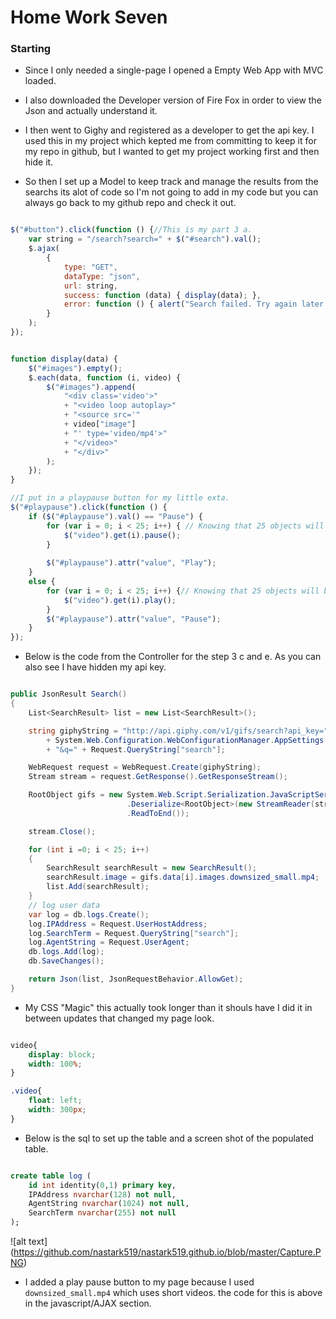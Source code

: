 
# Home Work Seven


### Starting

+ Since I only needed a single-page I opened a Empty Web App with MVC loaded.

+ I also downloaded the Developer version of Fire Fox in order to view the Json and actually understand it.

+ I then went to Gighy and registered as a developer to get the api key. I used this in my project which kepted me from committing to keep it for my repo in github, but I wanted to get my project working first and then hide it.

+ So then I set up a Model to keep track and manage the results from the searchs its alot of code so I'm not going to add in my code but you can always go back to my github repo and check it out.


```javascript

$("#button").click(function () {//This is my part 3 a.
    var string = "/search?search=" + $("#search").val(); 
    $.ajax(
        {
            type: "GET",
            dataType: "json",
            url: string,
            success: function (data) { display(data); },
            error: function () { alert("Search failed. Try again later."); }
        }
    );
});


function display(data) {
    $("#images").empty();
    $.each(data, function (i, video) {
        $("#images").append(
            "<div class='video'>"
            + "<video loop autoplay>"
            + "<source src='"
            + video["image"]
            + "' type='video/mp4'>"
            + "</video>"
            + "</div>"
        );
    });
}

//I put in a playpause button for my little exta.
$("#playpause").click(function () {
    if ($("#playpause").val() == "Pause") {
        for (var i = 0; i < 25; i++) { // Knowing that 25 objects will be returned this will loop through and pause the videos.
            $("video").get(i).pause();
        }
        
        $("#playpause").attr("value", "Play");
    }
    else {
        for (var i = 0; i < 25; i++) {// Knowing that 25 objects will be returned this will loop through and play the videos.
            $("video").get(i).play();
        }
        $("#playpause").attr("value", "Pause");
    }
});

```


+ Below is the code from the Controller for the step 3 c and e. As you can also see I have hidden my api key.


```c#

public JsonResult Search()
{
	List<SearchResult> list = new List<SearchResult>();

	string giphyString = "http://api.giphy.com/v1/gifs/search?api_key=" 
		+ System.Web.Configuration.WebConfigurationManager.AppSettings["apikey"]
		+ "&q=" + Request.QueryString["search"];

	WebRequest request = WebRequest.Create(giphyString);
	Stream stream = request.GetResponse().GetResponseStream();

	RootObject gifs = new System.Web.Script.Serialization.JavaScriptSerializer()
						  .Deserialize<RootObject>(new StreamReader(stream)
						  .ReadToEnd());

	stream.Close();

	for (int i =0; i < 25; i++)
	{
		SearchResult searchResult = new SearchResult();
		searchResult.image = gifs.data[i].images.downsized_small.mp4;
		list.Add(searchResult);
	}
	// log user data
	var log = db.logs.Create();
	log.IPAddress = Request.UserHostAddress;
	log.SearchTerm = Request.QueryString["search"];
	log.AgentString = Request.UserAgent;
	db.logs.Add(log);
	db.SaveChanges();

	return Json(list, JsonRequestBehavior.AllowGet);
}

```

+ My CSS "Magic" this actually took longer than it shouls have I did it in between updates that changed my page look.

```css

video{
    display: block;
    width: 100%;
}

.video{
    float: left;
    width: 300px;
}

```

+ Below is the sql to set up the table and a screen shot of the populated table.

```sql

create table log (
	id int identity(0,1) primary key,
	IPAddress nvarchar(128) not null,
	AgentString nvarchar(1024) not null,
	SearchTerm nvarchar(255) not null
);

```

![alt text] (https://github.com/nastark519/nastark519.github.io/blob/master/Capture.PNG)

+ I added a play pause button to my page because I used `downsized_small.mp4` which uses short videos. the code for this is above in the javascript/AJAX section.











